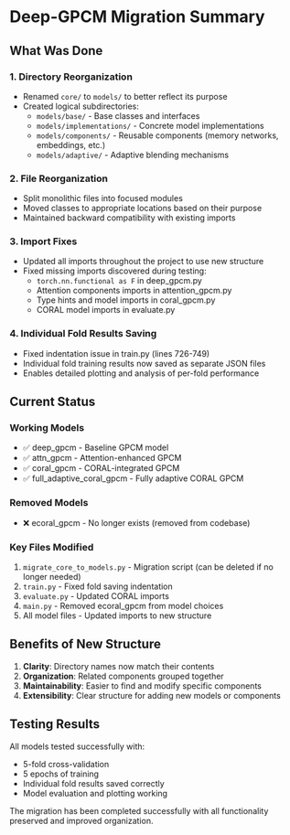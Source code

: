 # Deep-GPCM Migration Summary

## What Was Done

### 1. Directory Reorganization
- Renamed `core/` to `models/` to better reflect its purpose
- Created logical subdirectories:
  - `models/base/` - Base classes and interfaces
  - `models/implementations/` - Concrete model implementations
  - `models/components/` - Reusable components (memory networks, embeddings, etc.)
  - `models/adaptive/` - Adaptive blending mechanisms

### 2. File Reorganization
- Split monolithic files into focused modules
- Moved classes to appropriate locations based on their purpose
- Maintained backward compatibility with existing imports

### 3. Import Fixes
- Updated all imports throughout the project to use new structure
- Fixed missing imports discovered during testing:
  - `torch.nn.functional as F` in deep_gpcm.py
  - Attention components imports in attention_gpcm.py
  - Type hints and model imports in coral_gpcm.py
  - CORAL model imports in evaluate.py

### 4. Individual Fold Results Saving
- Fixed indentation issue in train.py (lines 726-749)
- Individual fold training results now saved as separate JSON files
- Enables detailed plotting and analysis of per-fold performance

## Current Status

### Working Models
- ✅ deep_gpcm - Baseline GPCM model
- ✅ attn_gpcm - Attention-enhanced GPCM
- ✅ coral_gpcm - CORAL-integrated GPCM
- ✅ full_adaptive_coral_gpcm - Fully adaptive CORAL GPCM

### Removed Models
- ❌ ecoral_gpcm - No longer exists (removed from codebase)

### Key Files Modified
1. `migrate_core_to_models.py` - Migration script (can be deleted if no longer needed)
2. `train.py` - Fixed fold saving indentation
3. `evaluate.py` - Updated CORAL imports
4. `main.py` - Removed ecoral_gpcm from model choices
5. All model files - Updated imports to new structure

## Benefits of New Structure

1. **Clarity**: Directory names now match their contents
2. **Organization**: Related components grouped together
3. **Maintainability**: Easier to find and modify specific components
4. **Extensibility**: Clear structure for adding new models or components

## Testing Results

All models tested successfully with:
- 5-fold cross-validation
- 5 epochs of training
- Individual fold results saved correctly
- Model evaluation and plotting working

The migration has been completed successfully with all functionality preserved and improved organization.